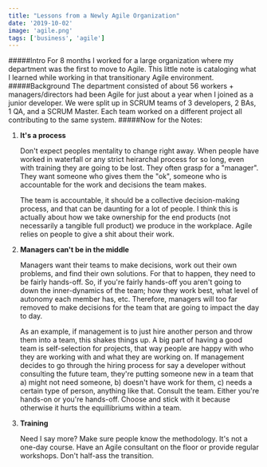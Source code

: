 ```yaml
---
title: "Lessons from a Newly Agile Organization"
date: '2019-10-02'
image: 'agile.png'
tags: ['business', 'agile']
---
```


#####Intro
For 8 months I worked for a large organization where my department was the first to move to Agile. This little note is cataloging what I learned while working in that transitionary Agile environment.
#####Background
The department consisted of about 56 workers + managers/directors had been Agile for just about a year when I joined as a junior developer. We were split up in SCRUM teams of 3 developers, 2 BAs, 1 QA, and a SCRUM Master. Each team worked on a different project all contributing to the same system.
#####Now for the Notes:
1. **It's a process**
    
    Don't expect peoples mentality to change right away. When people have worked in waterfall or any strict heirarchal process for so long, even with training they are going to be lost. They often grasp for a "manager". They want someone who gives them the "ok", someone who is accountable for the work and decisions the team makes. 
    
    The team is accountable, it should be a collective decision-making process, and that can be daunting for a lot of people. I think this is actually about how we take ownership for the end products (not necessarily a tangible full product) we produce in the workplace. Agile relies on people to give a shit about their work.
2. **Managers can't be in the middle**

    Managers want their teams to make decisions, work out their own problems, and find their own solutions. For that to happen, they need to be fairly hands-off. So, if you're fairly hands-off you aren't going to down the inner-dynamics of the team; how they work best, what level of autonomy each member has, etc. Therefore, managers will too far removed to make decisions for the team that are going to impact the day to day. 
    
    As an example,  if management is to just hire another person and throw them into a team, this shakes things up. A big part of having a good team is self-selection for projects, that way people are happy with who they are working with and what they are working on. If management decides to go through the hiring process for say a developer without consulting the future team, they're putting someone new in a team that a) might not need someone, b) doesn't have work for them, c) needs a certain type of person, anything like that. Consult the team. Either you're hands-on or you're hands-off. Choose and stick with it because otherwise it hurts the equillibriums within a team.
3. **Training**

    Need I say more? Make sure people know the methodology. It's not a one-day course. Have an Agile consultant on the floor or provide regular workshops. Don't half-ass the transition.
